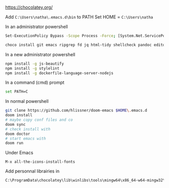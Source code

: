 https://chocolatey.org/

Add 
`C:\Users\natha\.emacs.d\bin` to PATH
Set
HOME = `C:\Users\natha`

In an administrator powershell
```bash
Set-ExecutionPolicy Bypass -Scope Process -Force; [System.Net.ServicePointManager]::SecurityProtocol = [System.Net.ServicePointManager]::SecurityProtocol -bor 3072; iex ((New-Object System.Net.WebClient).DownloadString('https://chocolatey.org/install.ps1'))

choco install git emacs ripgrep fd jq html-tidy shellcheck pandoc editorconfig.core php composer nodejs winlibs sqlite grep python gtk-runtime shfmt
```

In a new administrator powershell
```bash
npm install -g js-beautify
npm install -g stylelint
npm install -g dockerfile-language-server-nodejs
```

In a command (cmd) prompt

```bash
set PATH=C
```

In normal powershell

```bash
git clone https://github.com/hlissner/doom-emacs $HOME\.emacs.d
doom install
# maybe copy conf files and co
doom sync
# check install with
doom doctor
# start emacs with
doom run
```

Under Emacs

```
M-x all-the-icons-install-fonts
```

Add personnal librairies in 
```bash
C:\ProgramData\chocolatey\lib\winlibs\tools\mingw64\x86_64-w64-mingw32\sys-root\mingw\include
```
